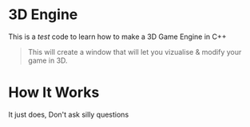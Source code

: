 # 3D Engine
 This is a *test* code to learn how to make a 3D Game Engine in C++

> This will create a window that will let you vizualise & modify your game in 3D.

# How It Works
It just does, Don't ask silly questions

